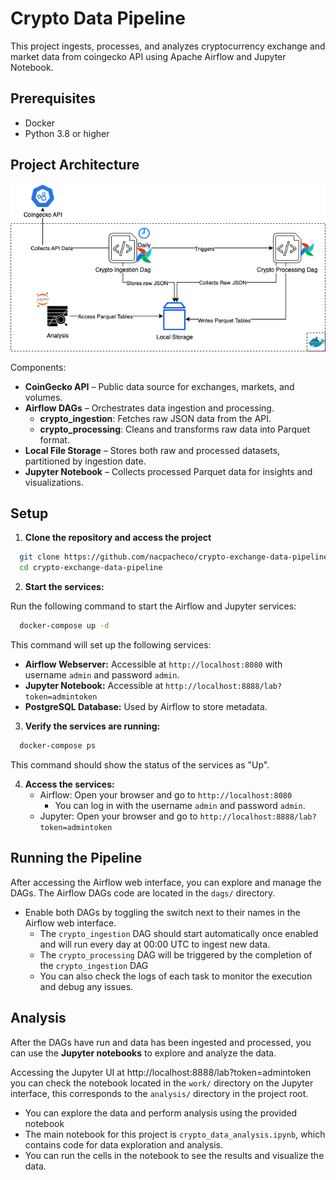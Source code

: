 # Crypto Data Pipeline

This project ingests, processes, and analyzes cryptocurrency exchange and market data from 
coingecko API using Apache Airflow and Jupyter Notebook.

## Prerequisites

- Docker
- Python 3.8 or higher

## Project Architecture

![crypto_pipeline_arch.png](crypto_pipeline_arch.png)

Components:

* **CoinGecko API** – Public data source for exchanges, markets, and volumes.
* **Airflow DAGs** – Orchestrates data ingestion and processing.
  * **crypto_ingestion**: Fetches raw JSON data from the API.
  * **crypto_processing**: Cleans and transforms raw data into Parquet format.
* **Local File Storage** – Stores both raw and processed datasets, partitioned by ingestion date.
* **Jupyter Notebook** – Collects processed Parquet data for insights and visualizations.

## Setup

1. **Clone the repository and access the project**
```bash 
  git clone https://github.com/nacpacheco/crypto-exchange-data-pipeline 
  cd crypto-exchange-data-pipeline
```

2. **Start the services:**

Run the following command to start the Airflow and Jupyter services:

```bash
  docker-compose up -d
```

This command will set up the following services:
- **Airflow Webserver:** Accessible at `http://localhost:8080` with username `admin` and password `admin`.
- **Jupyter Notebook:** Accessible at `http://localhost:8888/lab?token=admintoken`
- **PostgreSQL Database:** Used by Airflow to store metadata.

3. **Verify the services are running:**
```bash
  docker-compose ps
```
This command should show the status of the services as "Up".

4. **Access the services:**
   - Airflow: Open your browser and go to `http://localhost:8080`
     - You can log in with the username `admin` and password `admin`.
   - Jupyter: Open your browser and go to `http://localhost:8888/lab?token=admintoken`

## Running the Pipeline

After accessing the Airflow web interface, you can explore and manage the DAGs.
The Airflow DAGs code are located in the `dags/` directory.
   - Enable both DAGs by toggling the switch next to their names in the Airflow web interface.
     - The `crypto_ingestion` DAG should start automatically once enabled and will run every day at 00:00 UTC to ingest new data.
     - The `crypto_processing` DAG will be triggered by the completion of the `crypto_ingestion` DAG
     - You can also check the logs of each task to monitor the execution and debug any issues.

## Analysis
After the DAGs have run and data has been ingested and processed, you can use the **Jupyter notebooks** to explore and analyze the data.

Accessing the Jupyter UI at http://localhost:8888/lab?token=admintoken you can check the notebook located in the `work/` directory on the Jupyter interface,
this corresponds to the `analysis/` directory in the project root.
   - You can explore the data and perform analysis using the provided notebook
   - The main notebook for this project is `crypto_data_analysis.ipynb`, which contains code for data exploration and analysis.
   - You can run the cells in the notebook to see the results and visualize the data.


